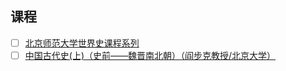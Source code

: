## 课程
- [ ] [北京师范大学世界史课程系列](https://www.bilibili.com/video/BV1dE411x7Ag)
- [ ] [中国古代史(上)（史前——魏晋南北朝）（阎步克教授/北京大学）](https://www.bilibili.com/video/BV1ux411G7zm/)

